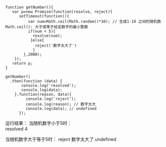 
```
function getNumber(){
   var p=new Promise(function(resolve, reject){
      setTimeout(function(){
          var num=Math.ceil(Math.random()*10); // 生成1-10 之间的随机数 Math.ceil(): 大于或等于给定数字的最小整数
          if(num < 5){
            resolve(num);
           }else{
             reject('数字太大了')
            }
        },2000);
    });
   return p;
}

getNumber()
  .then(function (data) {
       console.log('resolved');
       console.log(data);
    },function(reason, data){
         console.log('reject');
         console.log(reason); // 数字太大
         console.log(data); // undefined
      });
 ```
 运行结果：
  当随机数字小于5时：<br/>
    resolved
    4
  
  当随机数字大于等于5时：
   reject
   数字太大了
   undefined

